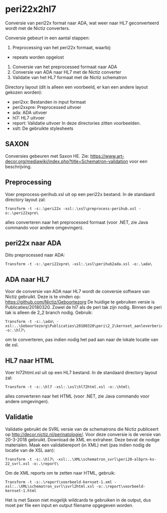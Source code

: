 # peri22x2hl7
Conversie van peri22x format naar ADA, wat weer naar HL7 geconverteerd wordt met de Nictiz converters.

Conversie gebeurt in een aantal stappen:
1. Preprocessing van het peri22x formaat, waarbij:
  * repeats worden opgelost
1. Conversie van het preprocessed formaat naar ADA
1. Conversie van ADA naar HL7 met de Nictiz converter
1. Validatie van het HL7 formaat met de Nictiz schematron

Directory layout (dit is alleen een voorbeeld, er kan een andere layout gekozen worden):
- peri2xx: Bestanden in input formaat
- peri2xxpre: Preprocessed uitvoer
- ada: ADA uitvoer
- hl7: HL7 uitvoer
- report:  Validatie uitvoer
In deze directories zitten voorbeelden.
- xslt: De gebruikte stylesheets
## SAXON
Conversies gebeuren met Saxon HE. Zie:
https://www.art-decor.org/mediawiki/index.php?title=Schematron-validation
voor een beschrijving.
## Preprocessing
Voer preprocess-perihub.xsl uit op een peri22x bestand. In de standaard directory layout zal:
```
Transform -t -s:.\peri22x -xsl:.\xsl\preprocess-perihub.xsl -o:.\peri22xpre\
```
alles converteren naar het preprocessed formaat (voor .NET, zie Java commando voor andere omgevingen). 
## peri22x naar ADA
Dito preprocessed naar ADA:
```
Transform -t -s:.\peri22xpre\ -xsl:.\xsl\perihub2ada.xsl -o:.\ada\
```
## ADA naar HL7
Voor de conversie van ADA naar HL7 wordt de conversie software van Nictiz gebruikt. Deze is te vinden op:
https://github.com/Nictiz/Geboortezorg
De huidige te gebruiken versie is Publicaties/20180320. Zowel de hl7 als de peri tak zijn nodig. Binnen de peri tak is alleen de 2_2 branch nodig.
Gebruik:
```
Transform -t -s:.\ada\ -xsl:..\Geboortezorg\Publicaties\20180320\peri\2_2\kernset_aanleverbericht\wrapper\kernset_aanleverbericht_wrapper.xsl -o:.\hl7\
```
om te converteren, pas indien nodig het pad aan naar de lokale locatie van de xsl.
## HL7 naar HTML
Voer hl72html.xsl uit op een HL7 bestand. In de standaard directory layout zal:
```
Transform -t -s:.\hl7 -xsl:.\xsl\hl72html.xsl -o:.\html\
```
alles converteren naar het HTML (voor .NET, zie Java commando voor andere omgevingen). 
## Validatie
Validatie gebruikt de SVRL versie van de schematrons die Nictiz publiceert op http://decor.nictiz.nl/perinatologie/. 
Voor deze conversie is de versie van 20-3-2018 gebruikt. Download de XML en extraheer. Deze bevat de nodige materialen.
Maak een validatiereport (in XML) met (pas indien nodig de locatie van de XSL aan): 
```
Transform -t -s:.\hl7\ -xsl:..\XML\schematron_svrl\peri20-albprn-ks-22_svrl.xsl -o:.\report\
```
Om de XML reports om te zetten naar HTML, gebruik:
```
Transform -t -s:.\report\voorbeeld-kernset-1.xml -xsl:..\XML\schematron_svrl\svrl2html.xsl -o:.\report\voorbeeld-kernset-1.html
```
Het is met Saxon niet mogelijk wildcards te gebruiken in de output, dus moet per file een input en output filename opgegeven worden.
